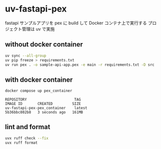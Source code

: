 # uv-fastapi-pex

fastapi サンプルアプリを pex に build して Docker コンテナ上で実行する
プロジェクト管理は uv で実施

## without docker container

```sh
uv sync --all-group
uv pip freeze > requirements.txt
uv run pex . -o sample-api-app.pex -e main -r requirements.txt -D src
```

## with docker container

```sh
docker compose up pex_container
```

```
REPOSITORY                      TAG                               IMAGE ID       CREATED         SIZE
uv-fastapi-pex-pex_container    latest                            5b36bbc802b8   3 seconds ago   161MB
```

## lint and format

```sh
uvx ruff check --fix
uvx ruff format
```
